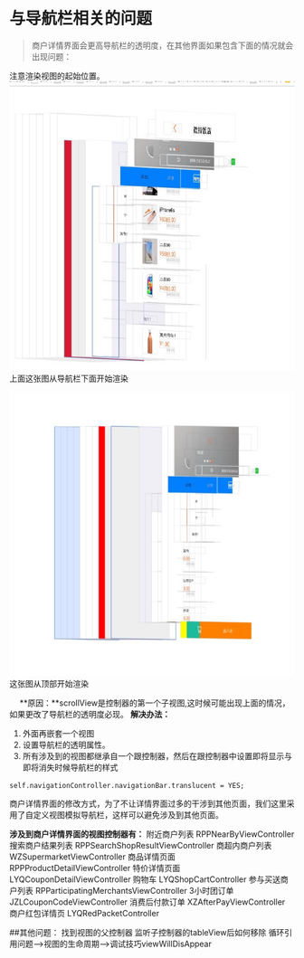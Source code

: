 # 与导航栏相关的问题
> 商户详情界面会更高导航栏的透明度，在其他界面如果包含下面的情况就会出现问题：

注意渲染视图的起始位置。
![835EE754D53F406DABAD999A67CCE0E1](media/835EE754D53F406DABAD999A67CCE0E1.jpg)
上面这张图从导航栏下面开始渲染

![728610B810D29C2DA9F236CD008329B4](media/728610B810D29C2DA9F236CD008329B4.jpg)
这张图从顶部开始渲染

　
**原因：**scrollView是控制器的第一个子视图,这时候可能出现上面的情况，如果更改了导航栏的透明度必现。
**解决办法：**
1. 外面再嵌套一个视图
2. 设置导航栏的透明属性。
3. 所有涉及到的视图都继承自一个跟控制器，然后在跟控制器中设置即将显示与即将消失时候导航栏的样式

```
self.navigationController.navigationBar.translucent = YES;
```

商户详情界面的修改方式，为了不让详情界面过多的干涉到其他页面，我们这里采用了自定义视图模拟导航栏，这样可以避免涉及到其他页面。

**涉及到商户详情界面的视图控制器有：**
附近商户列表   RPPNearByViewController
搜索商户结果列表  RPPSearchShopResultViewController
商超内商户列表  WZSupermarketViewController
商品详情页面  RPPProductDetailViewController
特价详情页面  LYQCouponDetailViewController
购物车   LYQShopCartController
参与买送商户列表  RPParticipatingMerchantsViewController
3小时团订单  JZLCouponCodeViewController
消费后付款订单  XZAfterPayViewController
商户红包详情页  LYQRedPacketController


##其他问题：
找到视图的父控制器
监听子控制器的tableView后如何移除
循环引用问题-->视图的生命周期-->调试技巧viewWillDisAppear

